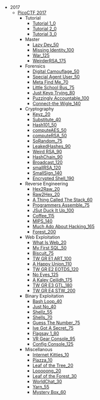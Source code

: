 * 2017
    - [PicoCTF 2017](/2017/picoctf_2017/README.md)
        + Tutorial
            * [Tutorial 1_0](/2017/picoctf_2017/tutorial/tutorial-1_0/README.md)
            * [Tutorial 2_0](/2017/picoctf_2017/tutorial/tutorial-2_0/README.md)
            * [Tutorial 3_0](/2017/picoctf_2017/tutorial/tutorial-3_0/README.md)
        + Master
            * [Lazy Dev_50](/2017/picoctf_2017/master/lazy-dev_50/README.md)
            * [Missing Identity_100](/2017/picoctf_2017/master/missing-identity_100/README.md)
            * [War_125](/2017/picoctf_2017/master/war_125/README.md)
            * [WeirderRSA_175](/2017/picoctf_2017/master/weirderrsa_175/README.md)
        + Forensics
            * [Digital Camouflage_50](/2017/picoctf_2017/forensics/digital-camouflage_50/README.md)
            * [Special Agent User_50](/2017/picoctf_2017/forensics/special-agent-user_50/README.md)
            * [Meta Find Me_70](/2017/picoctf_2017/forensics/meta-find-me_70/README.md)
            * [Little School Bus_75](/2017/picoctf_2017/forensics/little-school-bus_75/README.md)
            * [Just Keyp Trying_80](/2017/picoctf_2017/forensics/just-keyp-trying_80/README.md)
            * [Puzzingly Accountable_100](/2017/picoctf_2017/forensics/puzzingly-accountable_100/README.md)
            * [Connect-the Wigle_140](/2017/picoctf_2017/forensics/connect-the-wigle_140/README.md)
        + Cryptography
            * [Keyz_20](/2017/picoctf_2017/cryptography/keyz_20/README.md)
            * [Substitute_40](/2017/picoctf_2017/cryptography/substitute_40/README.md)
            * [Hash101_50](/2017/picoctf_2017/cryptography/hash101_50/README.md)
            * [computeAES_50](/2017/picoctf_2017/cryptography/computeaes_50/README.md)
            * [computeRSA_50](/2017/picoctf_2017/cryptography/computersa_50/README.md)
            * [SoRandom_75](/2017/picoctf_2017/cryptography/sorandom_75/README.md)
            * [LeakedHashes_90](/2017/picoctf_2017/cryptography/leakedhashes_90/README.md)
            * [Weird RSA_90](/2017/picoctf_2017/cryptography/weird-rsa_90/README.md)
            * [HashChain_90](/2017/picoctf_2017/cryptography/hashchain_90/README.md)
            * [Broadcast_120](/2017/picoctf_2017/cryptography/broadcast_120/README.md)
            * [smallRSA_120](/2017/picoctf_2017/cryptography/smallrsa_120/README.md)
            * [SmallSign_140](/2017/picoctf_2017/cryptography/smallsign_140/README.md)
            * [Encrypted Shell_190](/2017/picoctf_2017/cryptography/encrypted-shell_190/README.md)
        + Reverse Engineering
            * [Hex2Raw_20](/2017/picoctf_2017/reverse/hex2raw_20/README.md)
            * [Raw2Hex_20](/2017/picoctf_2017/reverse/raw2hex_20/README.md)
            * [A Thing Called The Stack_60](/2017/picoctf_2017/reverse/a-thing-called-the-stack_60/README.md)
            * [Programmers Assemble_75](/2017/picoctf_2017/reverse/programmers-assemble_75/README.md)
            * [JSut Duck It Up_100](/2017/picoctf_2017/reverse/jsut-duck-it-up_100/README.md)
            * [Coffee_115](/2017/picoctf_2017/reverse/coffee_115/README.md)
            * [MIPS_140](/2017/picoctf_2017/reverse/mips_140/README.md)
            * [Much Ado About Hacking_165](/2017/picoctf_2017/reverse/much-ado-about-hacking_165/README.md)
            * [Forest_200](/2017/picoctf_2017/reverse/forest_200/README.md)
        + Web Exploitation
            * [What Is Web_20](/2017/picoctf_2017/web/what-is-web_20/README.md)
            * [My First SQL_50](/2017/picoctf_2017/web/my-first-sql_50/README.md)
            * [Biscuit_75](/2017/picoctf_2017/web/biscuit_75/README.md)
            * [TW GR E1 ART_100](/2017/picoctf_2017/web/tw-gr-e1-art_100/README.md)
            * [A Happy Union_110](/2017/picoctf_2017/web/a-happy-union_110/README.md)
            * [TW GR E2 EOTDS_120](/2017/picoctf_2017/web/tw-gr-e2-eotds_120/README.md)
            * [No Eyes_125](/2017/picoctf_2017/web/no-eyes_125/README.md)
            * [A Kaley Ceilidh_175](/2017/picoctf_2017/web/a-kaley-ceilidh_175/README.md)
            * [TW GR E3 GTL_180](/2017/picoctf_2017/web/tw-gr-e3-gtl_180/README.md)
            * [TW GR E4 STW_200](/2017/picoctf_2017/web/tw-gr-e4-stw_200/README.md)
        + Binary Exploitation
            * [Bash Loop_40](/2017/picoctf_2017/binary/bash-loop_40/README.md)
            * [Just No_40](/2017/picoctf_2017/binary/just-no_40/README.md)
            * [Shellz_55](/2017/picoctf_2017/binary/shellz_55/README.md)
            * [Shells_70](/2017/picoctf_2017/binary/shells_70/README.md)
            * [Guess The Number_75](/2017/picoctf_2017/binary/guess-the-number_75/README.md)
            * [Ive Got A Secret_75](/2017/picoctf_2017/binary/ive-got-a-secret_75/README.md)
            * [Flagsay 1_80](/2017/picoctf_2017/binary/flagsay-1_80/README.md)
            * [VR Gear Console_95](/2017/picoctf_2017/binary/vr-gear-console_95/README.md)
            * [Config Console_125](/2017/picoctf_2017/binary/config-console_125/README.md)
        + Miscellanous
            * [Internet Kitties_10](/2017/picoctf_2017/miscellanous/internet-kitties_10/README.md)
            * [Piazza_10](/2017/picoctf_2017/miscellanous/piazza_10/README.md)
            * [Leaf of the Tree_20](/2017/picoctf_2017/miscellanous/leaf-of-the-tree_20/README.md)
            * [Looooong_20](/2017/picoctf_2017/miscellanous/looooong_20/README.md)
            * [Leaf of the Forest_30](/2017/picoctf_2017/miscellanous/leaf-of-the-forest_30/README.md)
            * [WorldChat_30](/2017/picoctf_2017/miscellanous/worldchat_30/README.md)
            * [Yarn_55](/2017/picoctf_2017/miscellanous/yarn_55/README.md)
            * [Mystery Box_60](/2017/picoctf_2017/miscellanous/mystery-box_60/README.md)
